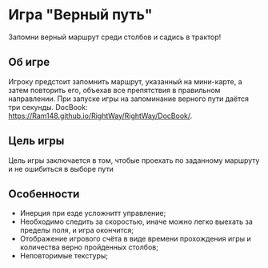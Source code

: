 # Игра "Верный путь"
Запомни верный маршрут среди столбов и садись в трактор!

## Об игре
Игроку предстоит запомнить маршрут, указанный на мини-карте, а затем повторить его, объехав все препятствия в правильном направлении.
При запуске игры на запоминание верного пути даётся три секунды.
DocBook: https://Ram148.github.io/RightWay/RightWay/DocBook/.
## Цель игры
Цель игры заключается в том, чтобые проехать по заданному маршруту и не ошибиться в выборе пути
## Особенности
* Инерция при езде усложнитт управление;
* Необходимо следить за скоростью, иначе можно легко выехать за пределы поля, и игра окончится;
* Отображение игрового счёта в виде времени прохождения игры и количества верно пройденных столбов;
* Неповторимые текстуры;
